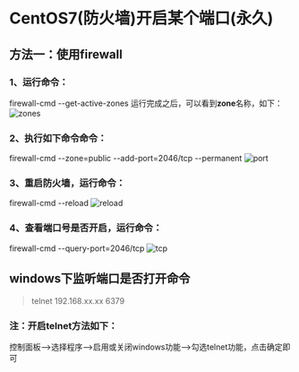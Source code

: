 # CentOS7(防火墙)开启某个端口(永久)

## 方法一：使用firewall

### 1、运行命令：
firewall-cmd --get-active-zones
运行完成之后，可以看到**zone**名称，如下：
![zones](https://img-blog.csdn.net/20171213002039593''zones'')

### 2、执行如下命令命令：
firewall-cmd --zone=public --add-port=2046/tcp --permanent
![port](https://img-blog.csdn.net/20171213002513589''port'')

### 3、重启防火墙，运行命令：
firewall-cmd --reload
![reload](https://img-blog.csdn.net/20171213002734489''reload'')

### 4、查看端口号是否开启，运行命令：
firewall-cmd --query-port=2046/tcp
![tcp](https://img-blog.csdn.net/20171213002749752''tcp'')


## windows下监听端口是否打开命令

> telnet  192.168.xx.xx 6379

### 注：开启telnet方法如下：

控制面板-->选择程序-->启用或关闭windows功能-->勾选telnet功能，点击确定即可